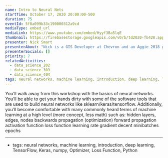 ```yaml
---
name: Intro to Neural Nets
startTime: October 17, 2020 20:00:00-500
duration: 75
eventId: 5f8a099b33c190000312a9cd
mediaType: embed_url
mediaLink: https://www.youtube.com/embed/Hyyf3Ba5lqE
thumbnail: https://firebasestorage.googleapis.com/v0/b/td2020-fb428.appspot.com/o/image%20(5).png?alt=media&token=f4fc131a-8e0c-4b81-9e6e-3c7992a18167
presenter: Nick Smart
presenterAbout: "Nick is a GIS Developer at Chevron and an Aggie 2018 grad."
presenterSocials: []
priority: 7
relatedActivities:
  - data_science_202
  - data_science_303
  - data_science_404
tags: neural networks, machine learning, introduction, deep learning, TensorFlow, Keras, numpy, Optimizer, Loss Function, Python
---
```


You’ll walk away from this workshop with the basics of neural networks. You’ll be able to get your hands dirty with some of the software tools that are used to build neural networks like sklearn/keras/tensorflow. Additionally, you’ll become comfortable with many commonly heard terms of machine learning at a high level (more concept, less math) such as:
hidden layers, edges, nodes
backwards propagation (optimization)
forward propagation
activation function
loss function
learning rate
gradient decent
minibatches
epochs

---

- tags: neural networks, machine learning, introduction, deep learning, TensorFlow, Keras, numpy, Optimizer, Loss Function, Python
